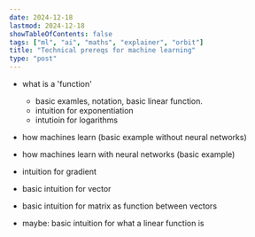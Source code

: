 ```yaml
---
date: 2024-12-18
lastmod: 2024-12-18
showTableOfContents: false
tags: ["ml", "ai", "maths", "explainer", "orbit"]
title: "Technical prereqs for machine learning"
type: "post"
---
```


- what is a 'function'
  - basic examles, notation, basic linear function.
  - intuition for exponentiation
  - intutioin for logarithms


- how machines learn (basic example without neural networks)

- how machines learn with neural networks (basic example)

- intuition for gradient



- basic intuition for vector
- basic intuition for matrix as function between vectors
- maybe: basic intuition for what a linear function is
